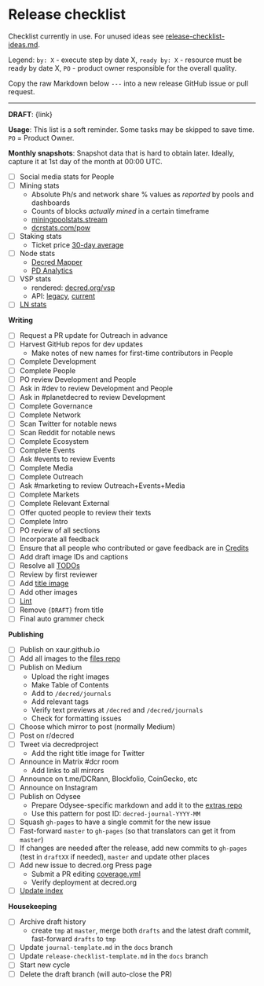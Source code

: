 # Release checklist

Checklist currently in use. For unused ideas see [release-checklist-ideas.md](release-checklist-ideas.md).

Legend: `by: X` - execute step by date X, `ready by: X` - resource must be ready by date X, `PO` - product owner responsible for the overall quality.

Copy the raw Markdown below `---` into a new release GitHub issue or pull request.

---

**DRAFT**: {link}

**Usage**: This list is a soft reminder. Some tasks may be skipped to save time. `PO` = Product Owner.

**Monthly snapshots**: Snapshot data that is hard to obtain later. Ideally, capture it at 1st day of the month at 00:00 UTC.

- [ ] Social media stats for People
- [ ] Mining stats
  - Absolute Ph/s and network share % values as _reported_ by pools and dashboards
  - Counts of blocks _actually mined_ in a certain timeframe
  - [miningpoolstats.stream](https://miningpoolstats.stream/decred)
  - [dcrstats.com/pow](https://dcrstats.com/pow)
- [ ] Staking stats
  - Ticket price [30-day average](https://dcrstats.com)
- [ ] Node stats
  - [Decred Mapper](https://nodes.jholdstock.uk/user_agents)
  - [PD Analytics](https://analytics.planetdecred.org/nodes)
- [ ] VSP stats
  - rendered: [decred.org/vsp](https://decred.org/vsp/)
  - API: [legacy](https://api.decred.org/?c=gsd), [current](https://api.decred.org/?c=vsp)
- [ ] [LN stats](https://ln-map.jholdstock.uk/)

**Writing**

- [ ] Request a PR update for Outreach in advance
- [ ] Harvest GitHub repos for dev updates
  - Make notes of new names for first-time contributors in People
- [ ] Complete Development
- [ ] Complete People
- [ ] PO review Development and People
- [ ] Ask in #dev to review Development and People
- [ ] Ask in #planetdecred to review Development
- [ ] Complete Governance
- [ ] Complete Network
- [ ] Scan Twitter for notable news
- [ ] Scan Reddit for notable news
- [ ] Complete Ecosystem
- [ ] Complete Events
- [ ] Ask #events to review Events
- [ ] Complete Media
- [ ] Complete Outreach
- [ ] Ask #marketing to review Outreach+Events+Media
- [ ] Complete Markets
- [ ] Complete Relevant External
- [ ] Offer quoted people to review their texts
- [ ] Complete Intro
- [ ] PO review of all sections
- [ ] Incorporate all feedback
- [ ] Ensure that all people who contributed or gave feedback are in [Credits](https://github.com/xaur/decred-news/blob/docs/guidelines.md#how-to-give-credit)
- [ ] Add draft image IDs and captions
- [ ] Resolve all [TODOs](https://github.com/xaur/decred-news/blob/docs/guidelines.md#todos)
- [ ] Review by first reviewer
- [ ] Add [title image](https://github.com/xaur/decred-news/blob/docs/guidelines.md#title-image)
- [ ] Add other images
- [ ] [Lint](https://github.com/xaur/decred-news/blob/docs/guidelines.md#linting)
- [ ] Remove `{DRAFT}` from title
- [ ] Final auto grammer check

**Publishing**

- [ ] Publish on xaur.github.io
- [ ] Add all images to the [files repo](https://github.com/xaur/decred-journal-files)
- [ ] Publish on Medium
  - Upload the right images
  - Make Table of Contents
  - Add to `/decred/journals`
  - Add relevant tags
  - Verify text previews at `/decred` and `/decred/journals`
  - Check for formatting issues
- [ ] Choose which mirror to post (normally Medium)
- [ ] Post on r/decred
- [ ] Tweet via decredproject
  - Add the right title image for Twitter
- [ ] Announce in Matrix #dcr room
  - Add links to all mirrors
- [ ] Announce on t.me/DCRann, Blockfolio, CoinGecko, etc
- [ ] Announce on Instagram
- [ ] Publish on Odysee
  - Prepare Odysee-specific markdown and add it to the [extras repo](https://github.com/xaur/decred-journal-extra)
  - Use this pattern for post ID: `decred-journal-YYYY-MM`
- [ ] Squash `gh-pages` to have a single commit for the new issue
- [ ] Fast-forward `master` to `gh-pages` (so that translators can get it from `master`)
- [ ] If changes are needed after the release, add new commits to `gh-pages` (test in `draftXX` if needed), `master` and update other places
- [ ] Add new issue to decred.org Press page
  - Submit a PR editing [coverage.yml](https://github.com/decred/dcrweb/blob/master/src/data/press/coverage.yml)
  - Verify deployment at decred.org
- [ ] [Update index](https://github.com/xaur/decred-news/blob/docs/guidelines.md#updating-index)

**Housekeeping**

- [ ] Archive draft history
  - create `tmp` at `master`, merge both `drafts` and the latest draft commit, fast-forward `drafts` to `tmp`
- [ ] Update `journal-template.md` in the `docs` branch
- [ ] Update `release-checklist-template.md` in the `docs` branch
- [ ] Start new cycle
- [ ] Delete the draft branch (will auto-close the PR)
